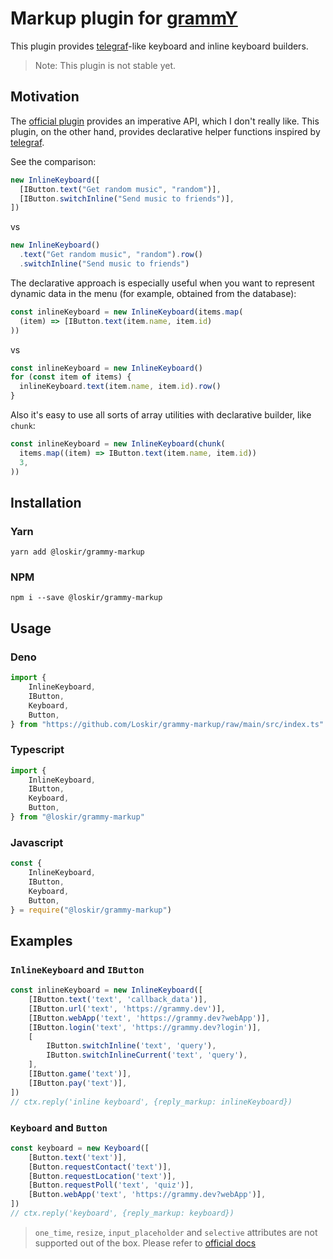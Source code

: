 # Markup plugin for [grammY](https://grammy.dev)

This plugin provides [telegraf](https://telegraf.js.org)-like keyboard and inline keyboard builders.

> Note: This plugin is not stable yet.

## Motivation

The [official plugin](https://grammy.dev/plugins/keyboard.html) provides an imperative API, which I don't really like.
This plugin, on the other hand, provides declarative helper functions inspired by [telegraf](https://telegraf.js.org).

See the comparison:
```ts
new InlineKeyboard([
  [IButton.text("Get random music", "random")],
  [IButton.switchInline("Send music to friends")],
])
```
vs
```ts
new InlineKeyboard()
  .text("Get random music", "random").row()
  .switchInline("Send music to friends")
```

The declarative approach is especially useful when you want to represent dynamic data in the menu (for example, obtained from the database):
```ts
const inlineKeyboard = new InlineKeyboard(items.map(
  (item) => [IButton.text(item.name, item.id)
))
```
vs
```ts
const inlineKeyboard = new InlineKeyboard()
for (const item of items) {
  inlineKeyboard.text(item.name, item.id).row()
}
```

Also it's easy to use all sorts of array utilities with declarative builder, like `chunk`:
```ts
const inlineKeyboard = new InlineKeyboard(chunk(
  items.map((item) => IButton.text(item.name, item.id))
  3,
))
```

## Installation

### Yarn
```
yarn add @loskir/grammy-markup
```
### NPM
```
npm i --save @loskir/grammy-markup
```

## Usage

### Deno
```ts
import {
    InlineKeyboard,
    IButton,
    Keyboard,
    Button,
} from "https://github.com/Loskir/grammy-markup/raw/main/src/index.ts"
```

### Typescript
```ts
import {
    InlineKeyboard,
    IButton,
    Keyboard,
    Button,
} from "@loskir/grammy-markup"
```

### Javascript
```js
const {
    InlineKeyboard,
    IButton,
    Keyboard,
    Button,
} = require("@loskir/grammy-markup")
```

## Examples

### `InlineKeyboard` and `IButton`

```ts
const inlineKeyboard = new InlineKeyboard([
    [IButton.text('text', 'callback_data')],
    [IButton.url('text', 'https://grammy.dev')],
    [IButton.webApp('text', 'https://grammy.dev?webApp')],
    [IButton.login('text', 'https://grammy.dev?login')],
    [
        IButton.switchInline('text', 'query'),
        IButton.switchInlineCurrent('text', 'query'),
    ],
    [IButton.game('text')],
    [IButton.pay('text')],
])
// ctx.reply('inline keyboard', {reply_markup: inlineKeyboard})
```
### `Keyboard` and `Button`

```ts
const keyboard = new Keyboard([
    [Button.text('text')],
    [Button.requestContact('text')],
    [Button.requestLocation('text')],
    [Button.requestPoll('text', 'quiz')],
    [Button.webApp('text', 'https://grammy.dev?webApp')],
])
// ctx.reply('keyboard', {reply_markup: keyboard})
```

> `one_time`, `resize`, `input_placeholder` and `selective` attributes are not supported out of the box.
> Please refer to [official docs](https://grammy.dev/plugins/keyboard.html#sending-a-custom-keyboard)
